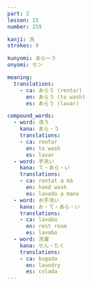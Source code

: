 ```yaml
---
part: 2
lesson: 15
number: 259

kanji: 洗
strokes: 9

kunyomi: あらーう
onyomi: セン

meaning:
  translations:
    - ca: あらう (rentar)
      en: あらう (to wash)
      es: あらう (lavar)

compound_words:
  - word: 洗う
    kana: あら・う
    translations:
    - ca: rentar
      en: to wash
      es: lavar
  - word: 手洗い
    kana: て・あら・い
    translations:
    - ca: rentat a mà
      en: hand wash
      es: lavado a mano
  - word: お手洗い
    kana: お・て・あら・い
    translations:
    - ca: lavabo
      en: rest room
      es: lavabo
  - word: 洗濯
    kana: せん・たく
    translations:
    - ca: bugada
      en: laundry
      es: colada
---
```

